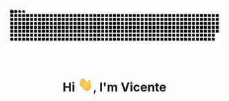 <img src="https://raw.githubusercontent.com/vicentezaror/vicentezaror/main/img/grid-snake.svg" alt="snake" align="center" />
<img src="https://komarev.com/ghpvc/?username=vicentezaror&style=flat&color=gray" alt="" align="center" />
<h1 align="center">Hi <img width="35" src="https://raw.githubusercontent.com/vicentezaror/vicentezaror/main/img/waving.gif">, I'm Vicente</h1>
